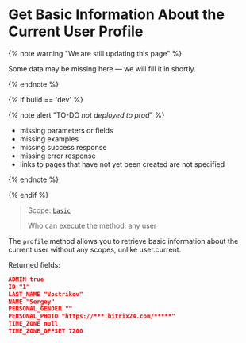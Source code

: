 # Get Basic Information About the Current User Profile

{% note warning "We are still updating this page" %}

Some data may be missing here — we will fill it in shortly.

{% endnote %}

{% if build == 'dev' %}

{% note alert "TO-DO _not deployed to prod_" %}

- missing parameters or fields
- missing examples
- missing success response
- missing error response
- links to pages that have not yet been created are not specified

{% endnote %}

{% endif %}

> Scope: [`basic`](../../scopes/permissions.md)
>
> Who can execute the method: any user

The `profile` method allows you to retrieve basic information about the current user without any scopes, unlike user.current.

Returned fields:

```json
ADMIN true
ID "1"
LAST_NAME "Vostrikov"
NAME "Sergey"
PERSONAL_GENDER ""
PERSONAL_PHOTO "https://***.bitrix24.com/*****"
TIME_ZONE null
TIME_ZONE_OFFSET 7200
```